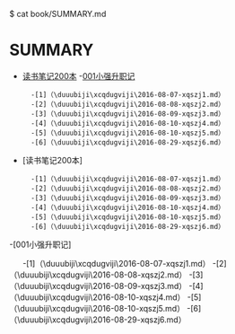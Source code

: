 $ cat book/SUMMARY.md 
# SUMMARY


- [读书笔记200本](\duuubiji)
    -[001小强升职记](\duuubiji\xcqdugviji)
        
        -[1]（\duuubiji\xcqdugviji\2016-08-07-xqszj1.md）
        -[2]（\duuubiji\xcqdugviji\2016-08-08-xqszj2.md）
        -[3]（\duuubiji\xcqdugviji\2016-08-09-xqszj3.md） 
        -[4]（\duuubiji\xcqdugviji\2016-08-10-xqszj4.md）
        -[5]（\duuubiji\xcqdugviji\2016-08-10-xqszj5.md）
        -[6]（\duuubiji\xcqdugviji\2016-08-29-xqszj6.md）
- [读书笔记200本]

        -[1]（\duuubiji\xcqdugviji\2016-08-07-xqszj1.md）
        -[2]（\duuubiji\xcqdugviji\2016-08-08-xqszj2.md）
        -[3]（\duuubiji\xcqdugviji\2016-08-09-xqszj3.md） 
        -[4]（\duuubiji\xcqdugviji\2016-08-10-xqszj4.md）
        -[5]（\duuubiji\xcqdugviji\2016-08-10-xqszj5.md）
        -[6]（\duuubiji\xcqdugviji\2016-08-29-xqszj6.md）

-[001小强升职记]
       
        -[1]（\duuubiji\xcqdugviji\2016-08-07-xqszj1.md）
        -[2]（\duuubiji\xcqdugviji\2016-08-08-xqszj2.md）
        -[3]（\duuubiji\xcqdugviji\2016-08-09-xqszj3.md） 
        -[4]（\duuubiji\xcqdugviji\2016-08-10-xqszj4.md）
        -[5]（\duuubiji\xcqdugviji\2016-08-10-xqszj5.md）
        -[6]（\duuubiji\xcqdugviji\2016-08-29-xqszj6.md）

